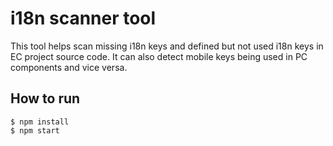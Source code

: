 # i18n scanner tool

This tool helps scan missing i18n keys and defined but not used i18n keys in EC project source code.
It can also detect mobile keys being used in PC components and vice versa.

## How to run

```
$ npm install
$ npm start
```
